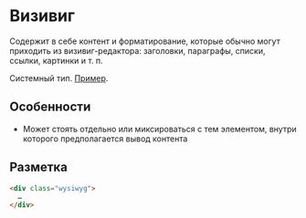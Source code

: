 # Визивиг

Содержит в себе контент и форматирование, которые обычно могут приходить из визивиг-редактора: заголовки, параграфы, списки, ссылки, картинки и т. п.

Системный тип. [Пример](http://sedona.stage.constlab.ru/blocks/wysiwyg/).

## Особенности

* Может стоять отдельно или миксироваться с тем элементом, внутри которого предполагается вывод контента

## Разметка

```html
<div class="wysiwyg">
  …
</div>
```
